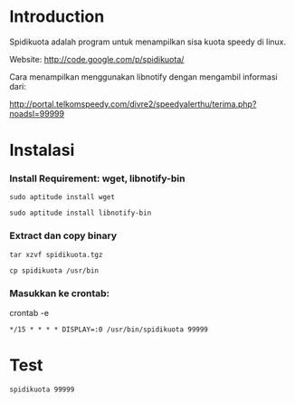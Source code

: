 # Introduction #

Spidikuota adalah program untuk menampilkan sisa kuota speedy di linux.

Website: http://code.google.com/p/spidikuota/

Cara menampilkan menggunakan libnotify dengan mengambil informasi dari:

http://portal.telkomspeedy.com/divre2/speedyalerthu/terima.php?noadsl=99999



# Instalasi #

### Install Requirement: wget, libnotify-bin ###

```
sudo aptitude install wget

sudo aptitude install libnotify-bin
```

### Extract dan copy binary ###

```
tar xzvf spidikuota.tgz

cp spidikuota /usr/bin
```


### Masukkan ke crontab: ###

crontab -e

```
*/15 * * * * DISPLAY=:0 /usr/bin/spidikuota 99999
```

# Test #

```
spidikuota 99999
```